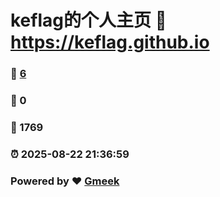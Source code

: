 # keflag的个人主页 :link: https://keflag.github.io 
### :page_facing_up: [6](https://keflag.github.io/tag.html) 
### :speech_balloon: 0 
### :hibiscus: 1769 
### :alarm_clock: 2025-08-22 21:36:59 
### Powered by :heart: [Gmeek](https://github.com/Meekdai/Gmeek)
